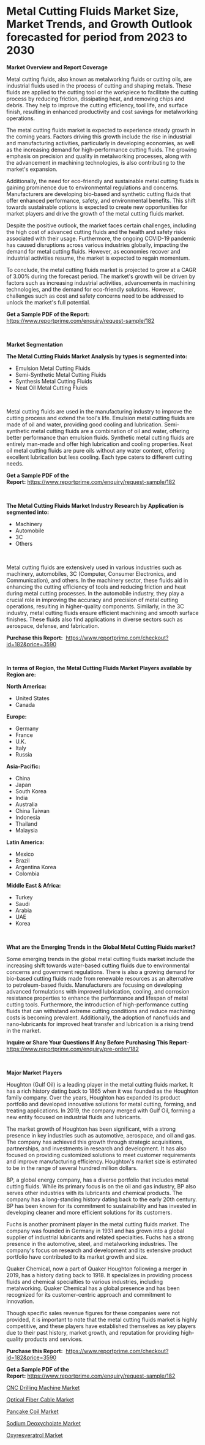 <p><h1>Metal Cutting Fluids Market Size, Market Trends, and Growth Outlook forecasted for period from 2023 to 2030</h1></p><p><strong>Market Overview and Report Coverage</strong></p>
<p><p>Metal cutting fluids, also known as metalworking fluids or cutting oils, are industrial fluids used in the process of cutting and shaping metals. These fluids are applied to the cutting tool or the workpiece to facilitate the cutting process by reducing friction, dissipating heat, and removing chips and debris. They help to improve the cutting efficiency, tool life, and surface finish, resulting in enhanced productivity and cost savings for metalworking operations.</p><p>The metal cutting fluids market is expected to experience steady growth in the coming years. Factors driving this growth include the rise in industrial and manufacturing activities, particularly in developing economies, as well as the increasing demand for high-performance cutting fluids. The growing emphasis on precision and quality in metalworking processes, along with the advancement in machining technologies, is also contributing to the market's expansion.</p><p>Additionally, the need for eco-friendly and sustainable metal cutting fluids is gaining prominence due to environmental regulations and concerns. Manufacturers are developing bio-based and synthetic cutting fluids that offer enhanced performance, safety, and environmental benefits. This shift towards sustainable options is expected to create new opportunities for market players and drive the growth of the metal cutting fluids market.</p><p>Despite the positive outlook, the market faces certain challenges, including the high cost of advanced cutting fluids and the health and safety risks associated with their usage. Furthermore, the ongoing COVID-19 pandemic has caused disruptions across various industries globally, impacting the demand for metal cutting fluids. However, as economies recover and industrial activities resume, the market is expected to regain momentum.</p><p>To conclude, the metal cutting fluids market is projected to grow at a CAGR of 3.00% during the forecast period. The market's growth will be driven by factors such as increasing industrial activities, advancements in machining technologies, and the demand for eco-friendly solutions. However, challenges such as cost and safety concerns need to be addressed to unlock the market's full potential.</p></p>
<p><strong>Get a Sample PDF of the Report:</strong> <a href="https://www.reportprime.com/enquiry/request-sample/182">https://www.reportprime.com/enquiry/request-sample/182</a></p>
<p>&nbsp;</p>
<p><strong>Market Segmentation</strong></p>
<p><strong>The Metal Cutting Fluids Market Analysis by types is segmented into:</strong></p>
<p><ul><li>Emulsion Metal Cutting Fluids</li><li>Semi-Synthetic Metal Cutting Fluids</li><li>Synthesis Metal Cutting Fluids</li><li>Neat Oil Metal Cutting Fluids</li></ul></p>
<p>&nbsp;</p>
<p><p>Metal cutting fluids are used in the manufacturing industry to improve the cutting process and extend the tool's life. Emulsion metal cutting fluids are made of oil and water, providing good cooling and lubrication. Semi-synthetic metal cutting fluids are a combination of oil and water, offering better performance than emulsion fluids. Synthetic metal cutting fluids are entirely man-made and offer high lubrication and cooling properties. Neat oil metal cutting fluids are pure oils without any water content, offering excellent lubrication but less cooling. Each type caters to different cutting needs.</p></p>
<p><strong>Get a Sample PDF of the Report:</strong>&nbsp;<a href="https://www.reportprime.com/enquiry/request-sample/182">https://www.reportprime.com/enquiry/request-sample/182</a></p>
<p>&nbsp;</p>
<p><strong>The Metal Cutting Fluids Market Industry Research by Application is segmented into:</strong></p>
<p><ul><li>Machinery</li><li>Automobile</li><li>3C</li><li>Others</li></ul></p>
<p>&nbsp;</p>
<p><p>Metal cutting fluids are extensively used in various industries such as machinery, automobiles, 3C (Computer, Consumer Electronics, and Communication), and others. In the machinery sector, these fluids aid in enhancing the cutting efficiency of tools and reducing friction and heat during metal cutting processes. In the automobile industry, they play a crucial role in improving the accuracy and precision of metal cutting operations, resulting in higher-quality components. Similarly, in the 3C industry, metal cutting fluids ensure efficient machining and smooth surface finishes. These fluids also find applications in diverse sectors such as aerospace, defense, and fabrication.</p></p>
<p><strong>Purchase this Report:</strong>&nbsp; <a href="https://www.reportprime.com/checkout?id=182&price=3590">https://www.reportprime.com/checkout?id=182&price=3590</a></p>
<p>&nbsp;</p>
<p><strong>In terms of Region, the Metal Cutting Fluids Market Players available by Region are:</strong></p>
<p>
    <p> <strong> North America: </strong>
        <ul>
            <li>United States</li>
            <li>Canada</li>
        </ul>
        </p> 
    <p> <strong> Europe: </strong>
        <ul>
            <li>Germany</li>
            <li>France</li>
            <li>U.K.</li>
            <li>Italy</li>
            <li>Russia</li>
        </ul>
        </p> 
    <p> <strong> Asia-Pacific: </strong>
        <ul>
            <li>China</li>
            <li>Japan</li>
            <li>South Korea</li>
            <li>India</li>
            <li>Australia</li>
            <li>China Taiwan</li>
            <li>Indonesia</li>
            <li>Thailand</li>
            <li>Malaysia</li>
        </ul>
        </p> 
    <p> <strong> Latin America: </strong>
        <ul>
            <li>Mexico</li>
            <li>Brazil</li>
            <li>Argentina Korea</li>
            <li>Colombia</li>
        </ul>
        </p> 
    <p> <strong> Middle East & Africa: </strong>
        <ul>
            <li>Turkey</li>
            <li>Saudi</li>
            <li>Arabia</li>
            <li>UAE</li>
            <li>Korea</li>
        </ul>
    </p>
    </p>
<p>&nbsp;</p>
<p><strong>What are the Emerging Trends in the Global Metal Cutting Fluids market?</strong></p>
<p><p>Some emerging trends in the global metal cutting fluids market include the increasing shift towards water-based cutting fluids due to environmental concerns and government regulations. There is also a growing demand for bio-based cutting fluids made from renewable resources as an alternative to petroleum-based fluids. Manufacturers are focusing on developing advanced formulations with improved lubrication, cooling, and corrosion resistance properties to enhance the performance and lifespan of metal cutting tools. Furthermore, the introduction of high-performance cutting fluids that can withstand extreme cutting conditions and reduce machining costs is becoming prevalent. Additionally, the adoption of nanofluids and nano-lubricants for improved heat transfer and lubrication is a rising trend in the market.</p></p>
<p><strong>Inquire or Share Your Questions If Any Before Purchasing This Report</strong>- <a href="https://www.reportprime.com/enquiry/pre-order/182">https://www.reportprime.com/enquiry/pre-order/182</a></p>
<p>&nbsp;</p>
<p><strong>Major Market Players</strong></p>
<p><p>Houghton (Gulf Oil) is a leading player in the metal cutting fluids market. It has a rich history dating back to 1865 when it was founded as the Houghton family company. Over the years, Houghton has expanded its product portfolio and developed innovative solutions for metal cutting, forming, and treating applications. In 2019, the company merged with Gulf Oil, forming a new entity focused on industrial fluids and lubricants.</p><p>The market growth of Houghton has been significant, with a strong presence in key industries such as automotive, aerospace, and oil and gas. The company has achieved this growth through strategic acquisitions, partnerships, and investments in research and development. It has also focused on providing customized solutions to meet customer requirements and improve manufacturing efficiency. Houghton's market size is estimated to be in the range of several hundred million dollars.</p><p>BP, a global energy company, has a diverse portfolio that includes metal cutting fluids. While its primary focus is on the oil and gas industry, BP also serves other industries with its lubricants and chemical products. The company has a long-standing history dating back to the early 20th century. BP has been known for its commitment to sustainability and has invested in developing cleaner and more efficient solutions for its customers.</p><p>Fuchs is another prominent player in the metal cutting fluids market. The company was founded in Germany in 1931 and has grown into a global supplier of industrial lubricants and related specialties. Fuchs has a strong presence in the automotive, steel, and metalworking industries. The company's focus on research and development and its extensive product portfolio have contributed to its market growth and size.</p><p>Quaker Chemical, now a part of Quaker Houghton following a merger in 2019, has a history dating back to 1918. It specializes in providing process fluids and chemical specialties to various industries, including metalworking. Quaker Chemical has a global presence and has been recognized for its customer-centric approach and commitment to innovation.</p><p>Though specific sales revenue figures for these companies were not provided, it is important to note that the metal cutting fluids market is highly competitive, and these players have established themselves as key players due to their past history, market growth, and reputation for providing high-quality products and services.</p></p>
<p><strong>Purchase this Report:</strong>&nbsp;&nbsp;<a href="https://www.reportprime.com/checkout?id=182&price=3590">https://www.reportprime.com/checkout?id=182&price=3590</a></p>
<p></p>
<p><strong>Get a Sample PDF of the Report:</strong>&nbsp;<a href="https://www.reportprime.com/enquiry/request-sample/182">https://www.reportprime.com/enquiry/request-sample/182</a></p>
<p><p><a href="https://medium.com/@marieriley2012/cnc-drilling-machine-market-size-and-market-trends-complete-industry-overview-2023-to-2030-60b0f905d384">CNC Drilling Machine Market</a></p><p><a href="https://medium.com/@zaidjeet11730/optical-fiber-cable-market-report-reveals-the-latest-trends-and-growth-opportunities-of-this-market-bba2417fdb7d">Optical Fiber Cable Market</a></p><p><a href="https://medium.com/@tanaysamar7412/pancake-coil-market-research-report-its-history-and-forecast-2023-to-2030-c55e0c8e0fe2">Pancake Coil Market</a></p><p><a href="https://github.com/aashishrp02/Market-Research-Report-List-1/blob/main/sodium-deoxycholate-market.md">Sodium Deoxycholate Market</a></p><p><a href="https://github.com/aasishrp01/Market-Research-Report-List-1/blob/main/oxyresveratrol-market.md">Oxyresveratrol Market</a></p></p>